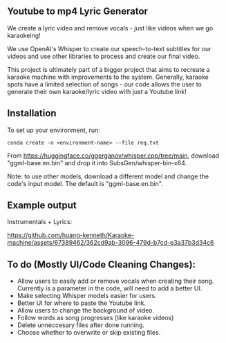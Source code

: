 ## Youtube to mp4 Lyric Generator
We create a lyric video and remove vocals - just like videos when we go karaokeing! 

We use OpenAI's Whisper to create our speech-to-text subtitles for our videos and use other libraries to process and create our final video. 

This project is ultimately part of a bigger project that aims to recreate a karaoke machine with improvements to the system. Generally, karaoke spots have a limited selection of songs - our code allows the user to generate their own karaoke/lyric video with just a Youtube link!

## Installation
To set up your environment, run:

```
conda create -n <environment-name> --file req.txt
```
  
From https://huggingface.co/ggerganov/whisper.cpp/tree/main, download "ggml-base.en.bin" and drop it into SubsGen/whisper-bin-x64. 
  
Note: to use other models, download a different model and change the code's input model. The default is "ggml-base.en.bin". 
    
## Example output
Instrumentals + Lyrics: 

https://github.com/huang-kenneth/Karaoke-machine/assets/67389462/362cd9ab-3096-479d-b7cd-e3a37b3d34c6

## To do (Mostly UI/Code Cleaning Changes):
  - Allow users to easily add or remove vocals when creating their song. Currently is a parameter in the code, will need to add a better UI.
  - Make selecting Whisper models easier for users. 
  - Better UI for where to paste the Youtube link.
  - Allow users to change the background of video. 
  - Follow words as song progresses (like karaoke videos)
  - Delete unneccesary files after done running.
  - Choose whether to overwrite or skip existing files. 
